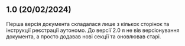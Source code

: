 ## 1.0 (20/02/2024)

Перша версія документа складалася лише з кількох сторінок та інструкції реєстрації аутономо. До версії 2.0 я не вів
версіонування документа, а просто додавав нові секції та оновлював старі.
